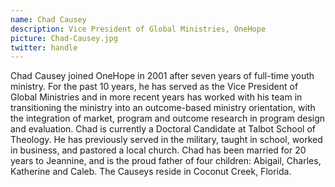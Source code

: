 ```yaml
---
name: Chad Causey
description: Vice President of Global Ministries, OneHope
picture: Chad-Causey.jpg
twitter: handle
---
```

Chad Causey joined OneHope in 2001 after seven years of full-time youth ministry. For the past 10 years, he has served as the Vice President of Global Ministries and in more recent years has worked with his team in transitioning the ministry into an outcome-based ministry orientation, with the integration of market, program and outcome research in program design and evaluation. Chad  is currently a Doctoral Candidate at Talbot School of Theology. He has previously served in the military, taught in school, worked in business, and pastored a local church. Chad has been married for 20 years to Jeannine, and is the proud father of four children: Abigail, Charles, Katherine and Caleb. The Causeys reside in Coconut Creek, Florida.